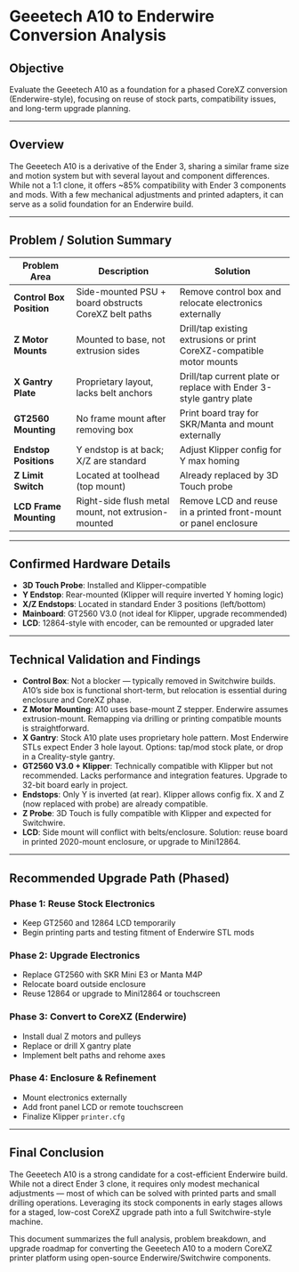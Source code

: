 # Geeetech A10 to Enderwire Conversion Analysis

## Objective

Evaluate the Geeetech A10 as a foundation for a phased CoreXZ conversion (Enderwire-style), focusing on reuse of stock parts, compatibility issues, and long-term upgrade planning.

---

## Overview

The Geeetech A10 is a derivative of the Ender 3, sharing a similar frame size and motion system but with several layout and component differences. While not a 1:1 clone, it offers \~85% compatibility with Ender 3 components and mods. With a few mechanical adjustments and printed adapters, it can serve as a solid foundation for an Enderwire build.

---

## Problem / Solution Summary

| Problem Area             | Description                                          | Solution                                                              |
| ------------------------ | ---------------------------------------------------- | --------------------------------------------------------------------- |
| **Control Box Position** | Side-mounted PSU + board obstructs CoreXZ belt paths | Remove control box and relocate electronics externally                |
| **Z Motor Mounts**       | Mounted to base, not extrusion sides                 | Drill/tap existing extrusions or print CoreXZ-compatible motor mounts |
| **X Gantry Plate**       | Proprietary layout, lacks belt anchors               | Drill/tap current plate or replace with Ender 3-style gantry plate    |
| **GT2560 Mounting**      | No frame mount after removing box                    | Print board tray for SKR/Manta and mount externally                   |
| **Endstop Positions**    | Y endstop is at back; X/Z are standard               | Adjust Klipper config for Y max homing                                |
| **Z Limit Switch**       | Located at toolhead (top mount)                      | Already replaced by 3D Touch probe                                    |
| **LCD Frame Mounting**   | Right-side flush metal mount, not extrusion-mounted  | Remove LCD and reuse in a printed front-mount or panel enclosure      |

---

## Confirmed Hardware Details

* **3D Touch Probe**: Installed and Klipper-compatible
* **Y Endstop**: Rear-mounted (Klipper will require inverted Y homing logic)
* **X/Z Endstops**: Located in standard Ender 3 positions (left/bottom)
* **Mainboard**: GT2560 V3.0 (not ideal for Klipper, upgrade recommended)
* **LCD**: 12864-style with encoder, can be remounted or upgraded later

---

## Technical Validation and Findings

* **Control Box**: Not a blocker — typically removed in Switchwire builds. A10’s side box is functional short-term, but relocation is essential during enclosure and CoreXZ phase.
* **Z Motor Mounting**: A10 uses base-mount Z stepper. Enderwire assumes extrusion-mount. Remapping via drilling or printing compatible mounts is straightforward.
* **X Gantry**: Stock A10 plate uses proprietary hole pattern. Most Enderwire STLs expect Ender 3 hole layout. Options: tap/mod stock plate, or drop in a Creality-style gantry.
* **GT2560 V3.0 + Klipper**: Technically compatible with Klipper but not recommended. Lacks performance and integration features. Upgrade to 32-bit board early in project.
* **Endstops**: Only Y is inverted (at rear). Klipper allows config fix. X and Z (now replaced with probe) are already compatible.
* **Z Probe**: 3D Touch is fully compatible with Klipper and expected for Switchwire.
* **LCD**: Side mount will conflict with belts/enclosure. Solution: reuse board in printed 2020-mount enclosure, or upgrade to Mini12864.

---

## Recommended Upgrade Path (Phased)

### Phase 1: Reuse Stock Electronics

* Keep GT2560 and 12864 LCD temporarily
* Begin printing parts and testing fitment of Enderwire STL mods

### Phase 2: Upgrade Electronics

* Replace GT2560 with SKR Mini E3 or Manta M4P
* Relocate board outside enclosure
* Reuse 12864 or upgrade to Mini12864 or touchscreen

### Phase 3: Convert to CoreXZ (Enderwire)

* Install dual Z motors and pulleys
* Replace or drill X gantry plate
* Implement belt paths and rehome axes

### Phase 4: Enclosure & Refinement

* Mount electronics externally
* Add front panel LCD or remote touchscreen
* Finalize Klipper `printer.cfg`

---

## Final Conclusion

The Geeetech A10 is a strong candidate for a cost-efficient Enderwire build. While not a direct Ender 3 clone, it requires only modest mechanical adjustments — most of which can be solved with printed parts and small drilling operations. Leveraging its stock components in early stages allows for a staged, low-cost CoreXZ upgrade path into a full Switchwire-style machine.

This document summarizes the full analysis, problem breakdown, and upgrade roadmap for converting the Geeetech A10 to a modern CoreXZ printer platform using open-source Enderwire/Switchwire components.

